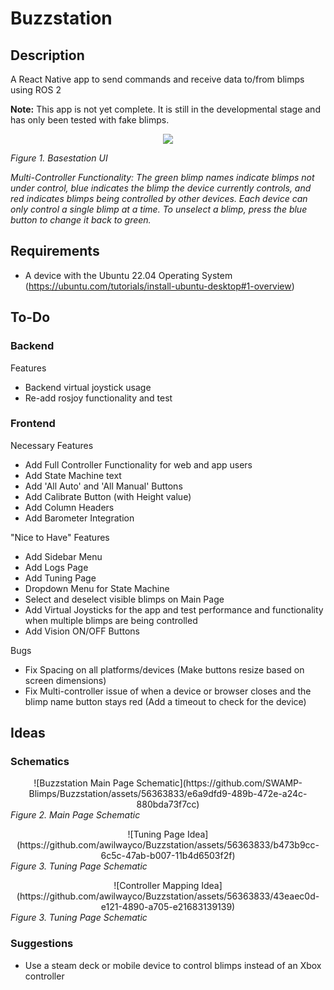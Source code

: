# Buzzstation

## Description 
A React Native app to send commands and receive data to/from blimps using ROS 2

**Note:** This app is not yet complete. It is still in the developmental stage and has only been tested with fake blimps.

<p align="center">
<img src=https://github.com/SWAMP-Blimps/Buzzstation/assets/56363833/892e5403-dc56-44fd-898b-d7f492281e90) />
</p>
<em>Figure 1. Basestation UI</em>
  
<em>Multi-Controller Functionality: The green blimp names indicate blimps not under control, blue indicates the blimp the device currently controls, and red indicates blimps being controlled by other devices. Each device can only control a single blimp at a time. To unselect a blimp, press the blue button to change it back to green. </em>
</p>
</p>

## Requirements

- A device with the Ubuntu 22.04 Operating System (https://ubuntu.com/tutorials/install-ubuntu-desktop#1-overview)

## To-Do

### Backend

Features
- Backend virtual joystick usage
- Re-add rosjoy functionality and test

### Frontend

Necessary Features
- Add Full Controller Functionality for web and app users
- Add State Machine text
- Add 'All Auto' and 'All Manual' Buttons
- Add Calibrate Button (with Height value)
- Add Column Headers
- Add Barometer Integration

"Nice to Have" Features
- Add Sidebar Menu
- Add Logs Page
- Add Tuning Page
- Dropdown Menu for State Machine
- Select and deselect visible blimps on Main Page
- Add Virtual Joysticks for the app and test performance and functionality when multiple blimps are being controlled
- Add Vision ON/OFF Buttons

Bugs
- Fix Spacing on all platforms/devices (Make buttons resize based on screen dimensions)
- Fix Multi-controller issue of when a device or browser closes and the blimp name button stays red (Add a timeout to check for the device)

## Ideas

### Schematics

<div align="center">
![Buzzstation Main Page Schematic](https://github.com/SWAMP-Blimps/Buzzstation/assets/56363833/e6a9dfd9-489b-472e-a24c-880bda73f7cc)
</div>
<em>Figure 2. Main Page Schematic</em>
</p>
</p>

<div align="center">
![Tuning Page Idea](https://github.com/awilwayco/Buzzstation/assets/56363833/b473b9cc-6c5c-47ab-b007-11b4d6503f2f)
</div>
<em>Figure 3. Tuning Page Schematic</em>
</p>
</p>

<div align="center">
![Controller Mapping Idea](https://github.com/awilwayco/Buzzstation/assets/56363833/43eaec0d-e121-4890-a705-e21683139139)
</div>
<em>Figure 3. Tuning Page Schematic</em>
</p>
</p>

### Suggestions
- Use a steam deck or mobile device to control blimps instead of an Xbox controller

